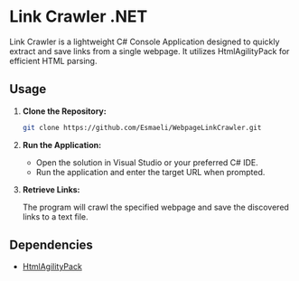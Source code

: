 # Link Crawler .NET

Link Crawler is a lightweight C# Console Application designed to quickly extract and save links from a single webpage. It utilizes HtmlAgilityPack for efficient HTML parsing.

## Usage

1. **Clone the Repository:**

    ```bash
    git clone https://github.com/Esmaeli/WebpageLinkCrawler.git
    ```

2. **Run the Application:**

    - Open the solution in Visual Studio or your preferred C# IDE.
    - Run the application and enter the target URL when prompted.

3. **Retrieve Links:**

    The program will crawl the specified webpage and save the discovered links to a text file.

## Dependencies

- [HtmlAgilityPack](https://www.nuget.org/packages/HtmlAgilityPack/)

